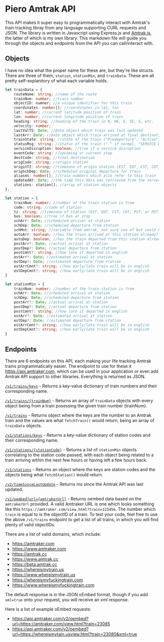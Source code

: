 # Piero Amtrak API

This API makes it super easy to programmatically interact with Amtrak's train tracking libray from any language supporting CURL requests and JSON. The library is written in Javascript using Express.js and [Amtrak.js](https://npmjs.com/package/amtrak), the latter of which is my own library. This markdown file will guide you through the objects and endpoints from the API you can call/interact with.

## Objects

I have no idea what the proper name for these are, but they're like structs. There are three of them, `station`, `stationMin`, and `trainData`. These are all pretty self-explanitory of what each variable holds.

```ts
let trainData = {
	routeName: string; //name of the route
	trainNum: number; //train number
	objectID: numner; //a unique identifier for this train.
	coordinates: number[]; //coordinates in lat, lon
	lat: number; //current latitude position of train
	lon: number; //current longitude position of train
	heading: string; //heading of the train in N, NE, E, SE, S, etc.
	velocity: number;
	lastValTS: Date; //Date object which train was last updated
	lastArr: Date; //Date object which train arrived at final destination, null if still uncompleted
	trainState: string; //state of the train ("Predeparture", "Active", or "Completed")
	statusMsg: string; //status of the train (" " if normal, "SERVICE DISRUPTION" if the obvious has happened)
	serviceDisruption: boolean; //true if a service disruption
	eventCode: string; //upcoming or current stop
	destCode: string; //final destination
	origCode: string; //origin station
	originTZ: string; //timezone of origin station (EST, EDT, CST, CDT, PST, or PDT)
	origSchDep: Date; //scheduled original departure for train
	aliases: number[]; //train numbers which also refer to this train
	updatedAt: Date; //the time this data was retrieved from the server
	stations: station[]; //array of station objects
};
```

```ts
let station = {
	trainNum: number; //number of the train station is from
	code: string; //code of station
	tz: string; //timezone of station (EST, EDT, CST, CDT, PST, or PDT)
	bus: boolean; //true if bus at stop
	schArr: Date; //scheduled arrival at station
	schDep: Date; //scheduled departure from station
	schMnt: string; //variable from amtrak, not sure use of but could be related to any maintnence the train will go through at this station
	autoArr: boolean; //has the train arrived at this station already?
	autoDep: boolean; //has the train departed from this station already?
	postArr?: Date; //actual arrival at station
	postDep?: Date; //actual departure from station
	postCmnt?: string; //how late it departed in english
	estArr?: Date; //estimated arrival at station
	estDep?: Date; //estimated departure from station
	estArrCmnt?: string; //how early/late train will be in english
	estDepCmnt?: string; //how early/late train will be in english
}
```

```ts
let stationMin = {
	trainNum: number; //number of the train station is from
	schArr: Date; //scheduled arrival at station
	schDep: Date; //scheduled departure from station
	postArr?: Date; //actual arrival at station
	postDep?: Date; //actual departure from station
	postCmnt?: string; //how late it departed in english
	estArr?: Date; //estimated arrival at station
	estDep?: Date; //estimated departure from station
	estArrCmnt?: string; //how early/late train will be in english
	estDepCmnt?: string; //how early/late train will be in english
}
```

## Endpoints

There are 6 endpoints on this API, each making your life tracking Amtrak trains programmatically easier. The endpoint to use for these it https://api.amtraker.com, which can be used in your application or even add Amtrak API support to other libraries. Everything is returned as JSON.

[`/v1/trains/keys`](https://api.amtraker.com/v1/trains/keys) - Returns a key-value dictionary of train numbers and their corresponding name.

[`/v1/trains/{trainNum}`](https://api.amtraker.com/v1/trains/{trainNum}) - Returns an array of `trainData` objects with every object being from a train posessing the given train number (trainNum).

[`/v1/trains`](https://api.amtraker.comv1/trains) - Returns object where the keys are the number to an Amtrak train and the values are what `fetchTrain()` would return, being an array of `trainData` objects.

[`/v1/stations/keys`](https://api.amtraker.com/v1/stations/keys) - Returns a key-value dictionary of station codes and their corresponding name.

[`/v1/stations/{stationCode}`](https://api.amtraker.com/v1/stations/{stationCode}) - Returns a list of `stationMin` objects correlating to the station code passed, with each object being related to a train arriving within the next few hours or having left a few hours back. 

[`/v1/stations`](https://api.amtraker.com/v1/stations/) - Returns an object where the keys are station codes and the objects being what `fetchStation()` would return.

[`/v2/timeSinceLastUpdate`](https://api.amtraker.com/v2/timeSinceLastUpdate) - Returns ms since the Amtrak API was last updated. 

[`/v2/oembed?url={amtrakerUrl}`](https://api.amtraker.com/v2/oembed?url={amtrakerUrl}) - Returns oembed data based on the `amtrakerUrl` provided. A valid Amtraker URL is one which looks something like this `https://amtraker.com/view.html?train=123456`. The number which `train` is equal to is the objectID of a train. To test your code, feel free to use the above `/v1/trains` endpoint to get a list of all trains, in which you will find plenty of valid objectIDs.

There are a list of valid domains, which include:

- https://amtraker.com
- https://www.amtraker.com
- https://amtrak.cc
- https://www.amtrak.cc
- https://beta.amtrak.cc
- https://whereismytrain.us
- https://www.whereismytrain.us
- https://whereismyfuckingtrain.com
- https://www.whereismyfuckingtrain.com

The default response is in the JSON oEmbed format, though if you add `xml=true` onto your request, you will receive an xml response.

Here is a list of example oEmbed requests:

- https://api.amtraker.com/v2/oembed?url=https://amtraker.com/view.html?train=23085
- https://api.amtraker.com/v2/oembed?url=https://whereismytain.usview.html?train=23085&xml=true
